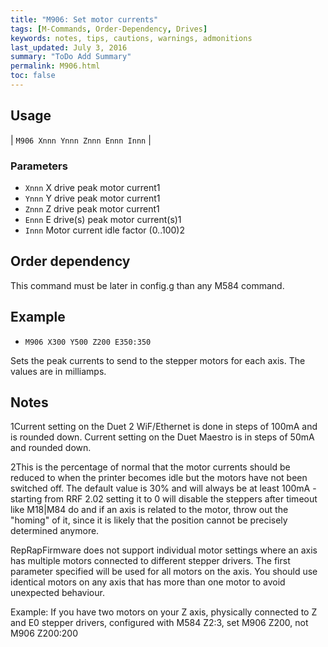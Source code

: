 ```yaml
---
title: "M906: Set motor currents" 
tags: [M-Commands, Order-Dependency, Drives]
keywords: notes, tips, cautions, warnings, admonitions
last_updated: July 3, 2016
summary: "ToDo Add Summary"
permalink: M906.html
toc: false
---
```



## Usage ##

| `M906 Xnnn Ynnn Znnn Ennn Innn` | 

### Parameters ###

+ `Xnnn` X drive peak motor current1
+ `Ynnn` Y drive peak motor current1
+ `Znnn` Z drive peak motor current1
+ `Ennn` E drive(s) peak motor current(s)1
+ `Innn` Motor current idle factor (0..100)2

## Order dependency ##

This command must be later in config.g than any M584 command.

## Example ##

+ `M906 X300 Y500 Z200 E350:350`

Sets the peak currents to send to the stepper motors for each axis. The values are in milliamps.

## Notes ##

1Current setting on the Duet 2 WiF/Ethernet is done in steps of 100mA and is rounded down. Current setting on the Duet Maestro is in steps of 50mA and rounded down.

2This is the percentage of normal that the motor currents should be reduced to when the printer becomes idle but the motors have not been switched off. The default value is 30% and will always be at least 100mA - starting from RRF 2.02 setting it to 0 will disable the steppers after timeout like M18|M84 do and if an axis is related to the motor, throw out the "homing" of it, since it is likely that the position cannot be precisely determined anymore.

RepRapFirmware does not support individual motor settings where an axis has multiple motors connected to different stepper drivers. The first parameter specified will be used for all motors on the axis. You should use identical motors on any axis that has more than one motor to avoid unexpected behaviour.

Example: If you have two motors on your Z axis, physically connected to Z and E0 stepper drivers, configured with M584 Z2:3, set M906 Z200, not M906 Z200:200

